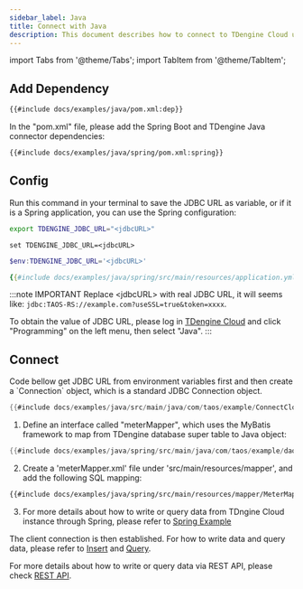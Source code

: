 ```yaml
---
sidebar_label: Java
title: Connect with Java
description: This document describes how to connect to TDengine Cloud using the Java client library.
---
```


<!-- exclude -->

import Tabs from '@theme/Tabs';
import TabItem from '@theme/TabItem';

<!-- exclude-end -->

## Add Dependency

<Tabs defaultValue="maven">
<TabItem value="maven" label="Maven">

```xml title="pom.xml"
{{#include docs/examples/java/pom.xml:dep}}
```

</TabItem>
<TabItem value="spring" label="Spring">

In the "pom.xml" file, please add the Spring Boot and TDengine Java connector dependencies:

```xml
{{#include docs/examples/java/spring/pom.xml:spring}}
```

</TabItem>
</Tabs>

## Config

Run this command in your terminal to save the JDBC URL as variable, or if it is a Spring application, you can use the Spring configuration:

<Tabs defaultValue="bash">
<TabItem value="bash" label="Bash">

```bash
export TDENGINE_JDBC_URL="<jdbcURL>"
```

</TabItem>
<TabItem value="cmd" label="CMD">

```shell
set TDENGINE_JDBC_URL=<jdbcURL>
```

</TabItem>
<TabItem value="powershell" label="Powershell">

```powershell
$env:TDENGINE_JDBC_URL='<jdbcURL>'
```

</TabItem>
<TabItem value="spring" label="Spring">

```yml
{{#include docs/examples/java/spring/src/main/resources/application.yml}}
```

</TabItem>
</Tabs>

<!-- exclude -->

:::note IMPORTANT
Replace &lt;jdbcURL&gt; with real JDBC URL, it will seems like: `jdbc:TAOS-RS://example.com?useSSL=true&token=xxxx`.

To obtain the value of JDBC URL, please log in [TDengine Cloud](https://cloud.tdengine.com) and click "Programming" on the left menu, then select "Java".
:::

<!-- exclude-end -->

## Connect

<Tabs defaultValue="java">
<TabItem value="java" label="Java">
Code bellow get JDBC URL from environment variables first and then create a `Connection` object, which is a standard JDBC Connection object.

```java
{{#include docs/examples/java/src/main/java/com/taos/example/ConnectCloudExample.java:connect}}
```

</TabItem>
<TabItem value="spring" label="Spring">

1. Define an interface called "meterMapper", which uses the MyBatis framework to map from TDengine database super table to Java object:

```java
{{#include docs/examples/java/spring/src/main/java/com/taos/example/dao/MeterMapper.java:mybatis}}
```

2. Create a 'meterMapper.xml' file under 'src/main/resources/mapper', and add the following SQL mapping:

```xml   
{{#include docs/examples/java/spring/src/main/resources/mapper/MeterMapper.xml}}
```

3. For more details about how to write or query data from TDngine Cloud instance through Spring, please refer to [Spring Example](https://github.com/taosdata/TDengine/tree/docs-cloud/docs/examples/java/spring/)

</TabItem>
</Tabs>

The client connection is then established. For how to write data and query data, please refer to [Insert](https://docs.tdengine.com/cloud/programming/insert/) and [Query](https://docs.tdengine.com/cloud/programming/query/).

For more details about how to write or query data via REST API, please check [REST API](https://docs.tdengine.com/cloud/programming/connect/rest-api/).
